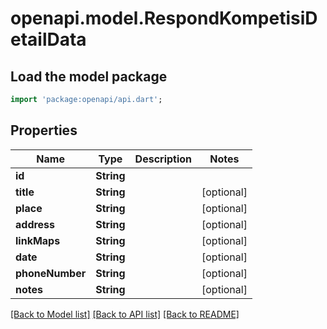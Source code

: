 # openapi.model.RespondKompetisiDetailData

## Load the model package
```dart
import 'package:openapi/api.dart';
```

## Properties
Name | Type | Description | Notes
------------ | ------------- | ------------- | -------------
**id** | **String** |  | 
**title** | **String** |  | [optional] 
**place** | **String** |  | [optional] 
**address** | **String** |  | [optional] 
**linkMaps** | **String** |  | [optional] 
**date** | **String** |  | [optional] 
**phoneNumber** | **String** |  | [optional] 
**notes** | **String** |  | [optional] 

[[Back to Model list]](../README.md#documentation-for-models) [[Back to API list]](../README.md#documentation-for-api-endpoints) [[Back to README]](../README.md)


